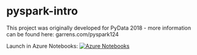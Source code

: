 # pyspark-intro 
This project was originally developed for PyData 2018 - more information can be found here: garrens.com/pyspark124 

Launch in Azure Notebooks: [![Azure Notebooks](https://notebooks.azure.com/launch.png)](https://notebooks.azure.com/garren/libraries/pyspark-intro)

